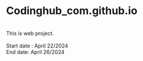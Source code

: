 # Codinghub_com.github.io
<br>This is web project.</br>
<br>Start date : April 22/2024 </br>
End date: April 26/2024
